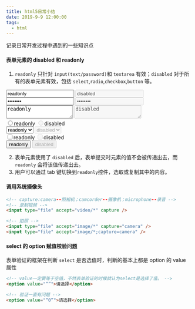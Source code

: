 ```yaml
---
title: html5日常小结
date: 2019-9-9 12:00:00
tags:
  - html
---
```


记录日常开发过程中遇到的一些知识点

<!---more-->

#### 表单元素的 disabled 和 readonly

1. `readonly` 只针对 `input(text/password)`和 `textarea` 有效；`disabled` 对于所有的表单元素有效，包括 `select`,`radio`,`checkbox`,`button` 等。

<div>
<input type="text" readonly='true' value="readonly"/>
<input type="text" disabled value="disabled"/>
</div>
<div>
<input type="password" readonly='true' value="readonly"/>
<input type="password" disabled value="disabled"/>
</div>
<div>
<textarea type="text" readonly='true' >readonly</textarea>
<textarea type="text" disabled >disabled</textarea>
</div>
<div>

<div>
<input type="radio" readonly='true' value="readonly"/>readonly
<input type="radio" disabled value="disabled"/>disabled
</div>
<div>
<select readonly='true'><option value="readonly">readonly</option></select>
<select disabled value="disabled"><option value="disabled">disabled</option></select>
</div>
<div>
<input type="checkbox" readonly='true' value="readonly"/>readonly
<input type="checkbox" disabled value="disabled"/>disabled
</div>
<div>
<button readonly='true'>readonly</button>
<button disabled>disabled</button>
</div>

2. 表单元素使用了 `disabled` 后，表单提交时元素的值不会被传递出去，而 `readonly` 会将该值传递出去。
3. 用户可以通过 tab 键切换到`readonly`控件，选取或复制其中的内容。

#### 调用系统摄像头

```html
<!-- capture:camera--照相机；camcorder--摄像机；microphone--录音 -->
<!-- 录制视频 -->
<input type="file" accept="video/*" capture />

<!-- 拍照 -->
<input type="file" accept="image/*" capture="camera" />
<input type="file" accept="image/*;capture=camera" />
```

#### select 的 option 赋值校验问题

表单验证的框架在判断 `select` 是否选值时，判断的基本上都是 option 的 value 属性

```html
<!-- value一定要等于空值，不然表单验证的时候就认为select是选择了值。 -->
<option value="“”">请选择</option>

<!-- 验证一直有问题 -->
<option value="“0”">请选择</option>
```
